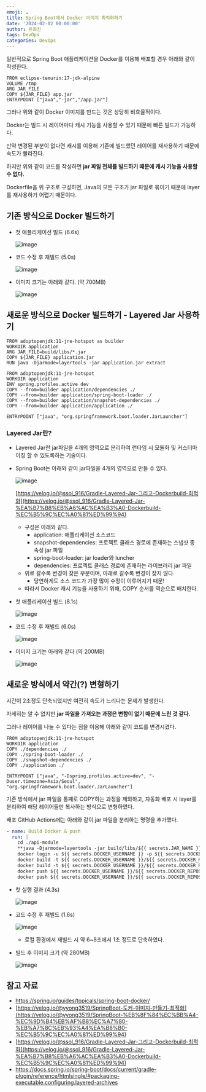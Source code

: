```yaml
---
emoji: ☁️
title: Spring Boot에서 Docker 이미지 최적화하기
date: '2024-02-02 00:00:00'
author: 유희진
tags: DevOps
categories: DevOps
---
```

일반적으로 Spring Boot 애플리케이션을 Docker를 이용해 배포할 경우 아래와 같이 작성한다.

```docker
FROM eclipse-temurin:17-jdk-alpine
VOLUME /tmp
ARG JAR_FILE
COPY ${JAR_FILE} app.jar
ENTRYPOINT ["java","-jar","/app.jar"]
```

그러나 위와 같이 Docker 이미지를 만드는 것은 상당히 비효율적이다.

Docker는 빌드 시 레이어마다 캐시 기능을 사용할 수 있기 때문에 빠른 빌드가 가능하다.

만약 변경된 부분이 없다면 캐시를 이용해 기존에 빌드했던 레이어를 재사용하기 때문에 속도가 빨라진다.

하지만 위와 같이 코드를 작성하면 **jar 파일 전체를 빌드하기 때문에 캐시 기능을 사용할 수 없다.**

Dockerfile을 위 구조로 구성하면, Java의 모든 구조가 jar 파일로 묶이기 때문에 layer를 재사용하기 어렵기 때문이다.

## 기존 방식으로 Docker 빌드하기

- 첫 애플리케이션 빌드 (6.6s)
    
   ![image](https://github.com/devridge-team-project/devridge-team-project.github.io/assets/96467030/13ac357c-a58e-4513-81be-13e4298731bf)

    
- 코드 수정 후 재빌드 (5.0s)
    
    ![image](https://github.com/devridge-team-project/devridge-team-project.github.io/assets/96467030/659ebd68-1a04-4405-b5f1-44e7d8c03299)

    
- 이미지 크기는 아래와 같다. (약 700MB)
    
    ![image](https://github.com/devridge-team-project/devridge-team-project.github.io/assets/96467030/438dc94e-045e-42a0-917b-03090dc0054c)


## 새로운 방식으로 Docker 빌드하기 - Layered Jar 사용하기

```docker
FROM adoptopenjdk:11-jre-hotspot as builder
WORKDIR application
ARG JAR_FILE=build/libs/*.jar
COPY ${JAR_FILE} application.jar
RUN java -Djarmode=layertools -jar application.jar extract

FROM adoptopenjdk:11-jre-hotspot
WORKDIR application
ENV spring.profiles.active dev
COPY --from=builder application/dependencies ./
COPY --from=builder application/spring-boot-loader ./
COPY --from=builder application/snapshot-dependencies ./
COPY --from=builder application/application ./

ENTRYPOINT ["java", "org.springframework.boot.loader.JarLauncher"]
```

### Layered Jar란?

- Layered Jar란 jar파일을 4개의 영역으로 분리하여 런타임 시 모듈화 및 커스터마이징 할 수 있도록하는 기술이다.
- Spring Boot는 아래와 같이 jar파일을 4개의 영역으로 만들 수 있다.
    
    ![image](https://github.com/devridge-team-project/devridge-team-project.github.io/assets/96467030/a5c3c0d4-2e0a-4fab-bbcb-e02cd8436994)

    
    [https://velog.io/@ssol_916/Gradle-Layered-Jar-그리고-Dockerbuild-최적화](https://velog.io/@ssol_916/Gradle-Layered-Jar-%EA%B7%B8%EB%A6%AC%EA%B3%A0-Dockerbuild-%EC%B5%9C%EC%A0%81%ED%99%94)
    
    - 구성은 아래와 같다.
        - application: 애플리케이션 소스코드
        - snapshot-dependencies: 프로젝트 클래스 경로에 존재하는 스냅샷 종속성 jar 파일
        - spring-boot-loader: jar loader와 luncher
        - dependencies: 프로젝트 클래스 경로에 존재하는 라이브러리 jar 파일
    - 위로 갈수록 변경이 잦은 부분이며, 아래로 갈수록 변경이 잦지 않다.
        - 당연하게도 소스 코드가 가장 많이 수정이 이루어지기 때문!
    - 따라서 Docker 캐시 기능을 사용하기 위해, COPY 순서를 역순으로 배치한다.

- 첫 애플리케이션 빌드 (8.1s)
    
    ![image](https://github.com/devridge-team-project/devridge-team-project.github.io/assets/96467030/63cc5eb1-a7da-4437-bf9c-92ee4680ba70)

    
- 코드 수정 후 재빌드 (6.0s)
    
    ![image](https://github.com/devridge-team-project/devridge-team-project.github.io/assets/96467030/157648fe-9dea-4aa1-8062-494516e810ff)

    
- 이미지 크기는 아래와 같다 (약 200MB)
    
    ![image](https://github.com/devridge-team-project/devridge-team-project.github.io/assets/96467030/33d3c034-49a6-4e3f-87b4-5b8cbfc8f118)

    

## 새로운 방식에서 약간(?) 변형하기

시간이 2초정도 단축되었지만 여전히 속도가 느리다는 문제가 발생한다.

자세히는 알 수 없지만 **jar 파일을 가져오는 과정은 변함이 없기 때문에 느린 것 같다.**

그러나 레이어를 나눌 수 있다는 점을 이용해 아래와 같이 코드를 변경시켰다.

```docker
FROM adoptopenjdk:11-jre-hotspot
WORKDIR application
COPY ./dependencies ./
COPY ./spring-boot-loader ./
COPY ./snapshot-dependencies ./
COPY ./application ./

ENTRYPOINT ["java", "-Dspring.profiles.active=dev", "-Duser.timezone=Asia/Seoul", "org.springframework.boot.loader.JarLauncher"]
```

기존 방식에서 jar 파일을 통째로 COPY하는 과정을 제외하고, 자동화 배포 시 layer를 분리하여 해당 레이어들만 복사하는 방식으로 변형하였다.

배포 GitHub Actions에는 아래와 같이 jar 파일을 분리하는 명령을 추가했다.

```yaml
- name: Build Docker & push
  run: |
    cd ./api-module
    **java -Djarmode=layertools -jar build/libs/${{ secrets.JAR_NAME }} extract**
    docker login -u ${{ secrets.DOCKER_USERNAME }} -p ${{ secrets.DOCKER_PASSWORD }}
    docker build -t ${{ secrets.DOCKER_USERNAME }}/${{ secrets.DOCKER_REPOSITORY }}:server-dev-blue .
    docker build -t ${{ secrets.DOCKER_USERNAME }}/${{ secrets.DOCKER_REPOSITORY }}:server-dev-green .
    docker push ${{ secrets.DOCKER_USERNAME }}/${{ secrets.DOCKER_REPOSITORY }}:server-dev-blue
    docker push ${{ secrets.DOCKER_USERNAME }}/${{ secrets.DOCKER_REPOSITORY }}:server-dev-green
```

- 첫 실행 결과 (4.3s)
    
    ![image](https://github.com/devridge-team-project/devridge-team-project.github.io/assets/96467030/d8b62bb1-5fc3-4bc3-abf4-c309d4668121)

    
- 코드 수정 후 재빌드 (1.6s)
    
    ![image](https://github.com/devridge-team-project/devridge-team-project.github.io/assets/96467030/df471827-1105-4b61-9de4-464681ec27d5)

    
    - 로컬 환경에서 재빌드 시 약 6~8초에서 1초 정도로 단축하였다.
- 빌드 후 이미지 크기 (약 280MB)
    
   ![image](https://github.com/devridge-team-project/devridge-team-project.github.io/assets/96467030/9e51a585-8a5e-44aa-aec3-913487065b7c)

    

## 참고 자료

- https://spring.io/guides/topicals/spring-boot-docker/
- [https://velog.io/@yyong3519/SpringBoot-도커-이미지-만들기-최적화](https://velog.io/@yyong3519/SpringBoot-%EB%8F%84%EC%BB%A4-%EC%9D%B4%EB%AF%B8%EC%A7%80-%EB%A7%8C%EB%93%A4%EA%B8%B0-%EC%B5%9C%EC%A0%81%ED%99%94)
- [https://velog.io/@ssol_916/Gradle-Layered-Jar-그리고-Dockerbuild-최적화](https://velog.io/@ssol_916/Gradle-Layered-Jar-%EA%B7%B8%EB%A6%AC%EA%B3%A0-Dockerbuild-%EC%B5%9C%EC%A0%81%ED%99%94)
- https://docs.spring.io/spring-boot/docs/current/gradle-plugin/reference/htmlsingle/#packaging-executable.configuring.layered-archives
